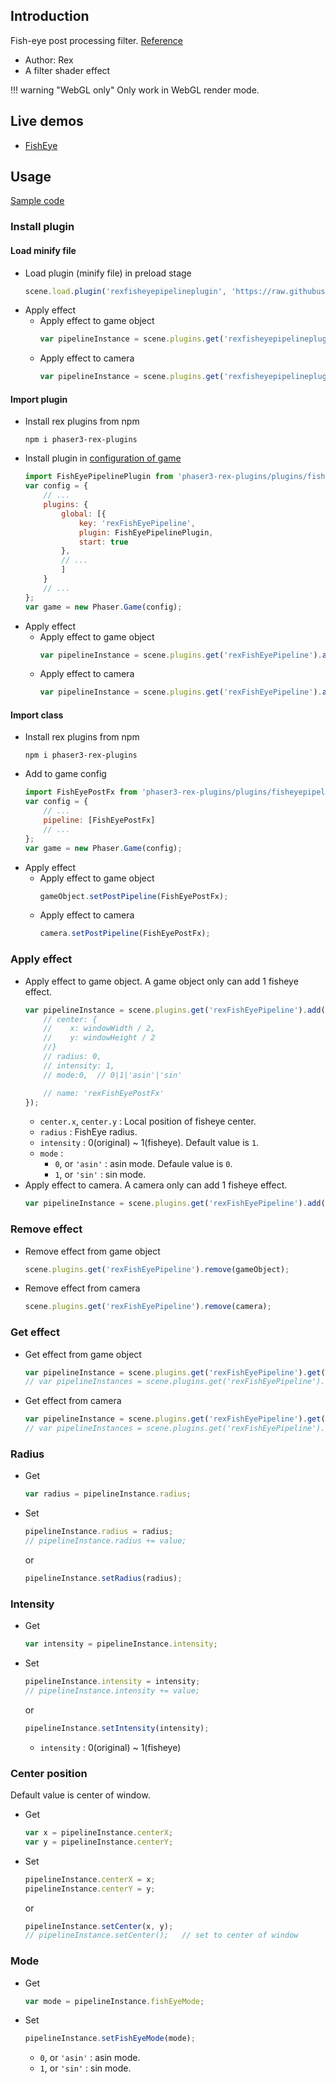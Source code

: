 ## Introduction

Fish-eye post processing filter. [Reference](https://www.geeks3d.com/20140213/glsl-shader-library-fish-eye-and-dome-and-barrel-distortion-post-processing-filters/6/)

- Author: Rex
- A filter shader effect

!!! warning "WebGL only"
    Only work in WebGL render mode.

## Live demos

- [FishEye](https://codepen.io/rexrainbow/pen/mdmgLZY)

## Usage

[Sample code](https://github.com/rexrainbow/phaser3-rex-notes/tree/master/examples/shader-fisheye)

### Install plugin

#### Load minify file

- Load plugin (minify file) in preload stage
    ```javascript
    scene.load.plugin('rexfisheyepipelineplugin', 'https://raw.githubusercontent.com/rexrainbow/phaser3-rex-notes/master/dist/rexfisheyepipelineplugin.min.js', true);
    ```
- Apply effect
    - Apply effect to game object
        ```javascript
        var pipelineInstance = scene.plugins.get('rexfisheyepipelineplugin').add(gameObject, config);
        ```
    - Apply effect to camera
        ```javascript
        var pipelineInstance = scene.plugins.get('rexfisheyepipelineplugin').add(camera, config);
        ```

#### Import plugin

- Install rex plugins from npm
    ```
    npm i phaser3-rex-plugins
    ```
- Install plugin in [configuration of game](game.md#configuration)
    ```javascript
    import FishEyePipelinePlugin from 'phaser3-rex-plugins/plugins/fisheyepipeline-plugin.js';
    var config = {
        // ...
        plugins: {
            global: [{
                key: 'rexFishEyePipeline',
                plugin: FishEyePipelinePlugin,
                start: true
            },
            // ...
            ]
        }
        // ...
    };
    var game = new Phaser.Game(config);
    ```
- Apply effect
    - Apply effect to game object
        ```javascript
        var pipelineInstance = scene.plugins.get('rexFishEyePipeline').add(gameObject, config);
        ```
    - Apply effect to camera
        ```javascript
        var pipelineInstance = scene.plugins.get('rexFishEyePipeline').add(camera, config);
        ```

#### Import class

- Install rex plugins from npm
    ```
    npm i phaser3-rex-plugins
    ```
- Add to game config
    ```javascript
    import FishEyePostFx from 'phaser3-rex-plugins/plugins/fisheyepipeline.js';
    var config = {
        // ...
        pipeline: [FishEyePostFx]
        // ...
    };
    var game = new Phaser.Game(config);
    ```
- Apply effect
    - Apply effect to game object
        ```javascript
        gameObject.setPostPipeline(FishEyePostFx);
        ```
    - Apply effect to camera
        ```javascript
        camera.setPostPipeline(FishEyePostFx);
        ```

### Apply effect

- Apply effect to game object. A game object only can add 1 fisheye effect.
    ```javascript
    var pipelineInstance = scene.plugins.get('rexFishEyePipeline').add(gameObject, {
        // center: {
        //    x: windowWidth / 2,
        //    y: windowHeight / 2
        //}
        // radius: 0,
        // intensity: 1,
        // mode:0,  // 0|1|'asin'|'sin'

        // name: 'rexFishEyePostFx'
    });
    ```
    - `center.x`, `center.y` : Local position of fisheye center.
    - `radius` : FishEye radius.
    - `intensity` : 0(original) ~ 1(fisheye). Default value is `1`.
    - `mode` : 
        - `0`, or `'asin'` : asin mode. Defaule value is `0`.
        - `1`, or `'sin'` : sin mode.
- Apply effect to camera. A camera only can add 1 fisheye effect.
    ```javascript
    var pipelineInstance = scene.plugins.get('rexFishEyePipeline').add(camera, config);
    ```

### Remove effect

- Remove effect from game object
    ```javascript
    scene.plugins.get('rexFishEyePipeline').remove(gameObject);
    ```
- Remove effect from camera
    ```javascript
    scene.plugins.get('rexFishEyePipeline').remove(camera);
    ```

### Get effect

- Get effect from game object
    ```javascript
    var pipelineInstance = scene.plugins.get('rexFishEyePipeline').get(gameObject)[0];
    // var pipelineInstances = scene.plugins.get('rexFishEyePipeline').get(gameObject);
    ```
- Get effect from camera
    ```javascript
    var pipelineInstance = scene.plugins.get('rexFishEyePipeline').get(camera)[0];
    // var pipelineInstances = scene.plugins.get('rexFishEyePipeline').get(camera);
    ```

### Radius

- Get
    ```javascript
    var radius = pipelineInstance.radius;
    ```
- Set
    ```javascript
    pipelineInstance.radius = radius;
    // pipelineInstance.radius += value;
    ```
    or
    ```javascript
    pipelineInstance.setRadius(radius);
    ```

### Intensity

- Get
    ```javascript
    var intensity = pipelineInstance.intensity;
    ```
- Set
    ```javascript
    pipelineInstance.intensity = intensity;
    // pipelineInstance.intensity += value;
    ```
    or
    ```javascript
    pipelineInstance.setIntensity(intensity);
    ```
    - `intensity` : 0(original) ~ 1(fisheye)

### Center position

Default value is center of window.

- Get
    ```javascript
    var x = pipelineInstance.centerX;
    var y = pipelineInstance.centerY;
    ```
- Set
    ```javascript
    pipelineInstance.centerX = x;
    pipelineInstance.centerY = y;
    ```
    or
    ```javascript
    pipelineInstance.setCenter(x, y);
    // pipelineInstance.setCenter();   // set to center of window
    ```

### Mode

- Get
    ```javascript
    var mode = pipelineInstance.fishEyeMode;
    ```
- Set
    ```javascript
    pipelineInstance.setFishEyeMode(mode);
    ```
    - `0`, or `'asin'` : asin mode.
    - `1`, or `'sin'` : sin mode.